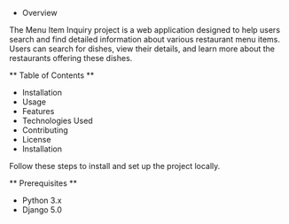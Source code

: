 * Overview

The Menu Item Inquiry project is a web application designed to help users search and find detailed information about various restaurant menu items. Users can search for dishes, view their details, and learn more about the restaurants offering these dishes.

** Table of Contents **
 - Installation
 - Usage
 - Features
 - Technologies Used
 - Contributing
 - License
 - Installation

Follow these steps to install and set up the project locally.

** Prerequisites **
 - Python 3.x
 - Django 5.0
